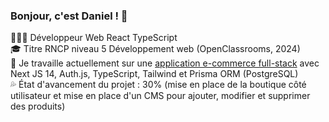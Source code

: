 ### Bonjour, c'est Daniel ! 👋

👨🏻‍💻 Développeur Web React TypeScript<br/>
🎓 Titre RNCP niveau 5 Développement web (OpenClassrooms, 2024)<br/>
🌱 Je travaille actuellement sur une [application e-commerce full-stack](https://shop-app-mu-pearl.vercel.app/) avec Next JS 14, Auth.js, TypeScript, Tailwind et Prisma ORM (PostgreSQL)<br/>
💦 État d'avancement du projet : 30% (mise en place de la boutique côté utilisateur et mise en place d'un CMS pour ajouter, modifier et supprimer des produits) <br/>
